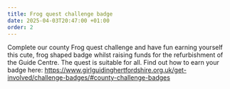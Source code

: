 ```yaml
---
title: Frog quest challenge badge
date: 2025-04-03T20:47:00 +01:00
order: 2
---
```

Complete our county Frog quest challenge and have fun earning yourself this cute, frog shaped badge whilst raising funds for the refurbishment of the Guide Centre. The quest is suitable for all. Find out how to earn your badge here: <https://www.girlguidinghertfordshire.org.uk/get-involved/challenge-badges/#county-challenge-badges>

